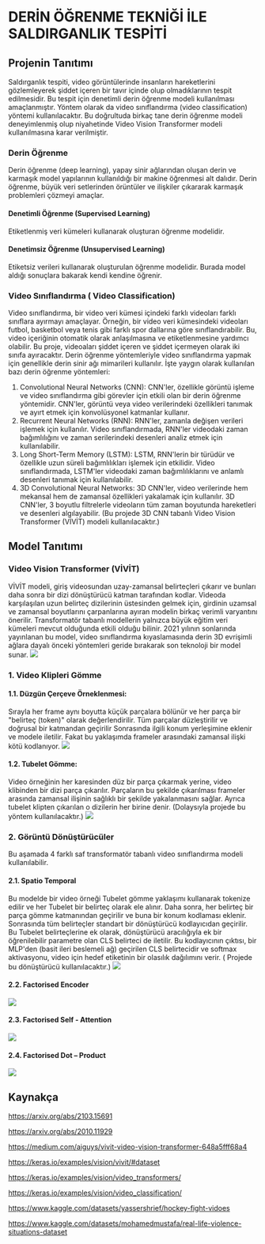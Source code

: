 # DERİN ÖĞRENME TEKNİĞİ İLE SALDIRGANLIK TESPİTİ
## Projenin Tanıtımı
Saldırganlık tespiti, video görüntülerinde insanların hareketlerini gözlemleyerek şiddet içeren bir 
tavır içinde olup olmadıklarının tespit edilmesidir. Bu tespit için denetimli derin öğrenme modeli 
kullanılması amaçlanmıştır. Yöntem olarak da video sınıflandırma (video classification) yöntemi 
kullanılacaktır. Bu doğrultuda birkaç tane derin öğrenme modeli deneyimlenmiş olup niyahetinde 
Video Vision Transformer modeli kullanılmasına karar verilmiştir. 
### Derin Öğrenme
Derin öğrenme (deep learning), yapay sinir ağlarından oluşan derin ve karmaşık model yapılarının 
kullanıldığı bir makine öğrenmesi alt dalıdır. Derin öğrenme, büyük veri setlerinden örüntüler ve 
ilişkiler çıkararak karmaşık problemleri çözmeyi amaçlar.
#### Denetimli Öğrenme (Supervised Learning)
Etiketlenmiş veri kümeleri kullanarak oluşturan öğrenme modelidir.
#### Denetimsiz Öğrenme (Unsupervised Learning)
Etiketsiz verileri kullanarak oluşturulan öğrenme modelidir. Burada model aldığı sonuçlara bakarak 
kendi kendine öğrenir.
### Video Sınıflandırma ( Video Classification)
Video sınıflandırma, bir video veri kümesi içindeki farklı videoları farklı sınıflara ayırmayı 
amaçlayar. Örneğin, bir video veri kümesindeki videoları futbol, basketbol veya tenis gibi farklı 
spor dallarına göre sınıflandırabilir. Bu, video içeriğinin otomatik olarak anlaşılmasına ve 
etiketlenmesine yardımcı olabilir. Bu proje, videoaları şiddet içeren ve şiddet içermeyen olarak iki 
sınıfa ayıracaktır.
Derin öğrenme yöntemleriyle video sınıflandırma yapmak için genellikle derin sinir ağı mimarileri 
kullanılır. İşte yaygın olarak kullanılan bazı derin öğrenme yöntemleri:
1. Convolutional Neural Networks (CNN): CNN'ler, özellikle görüntü işleme ve video 
sınıflandırma gibi görevler için etkili olan bir derin öğrenme yöntemidir. CNN'ler, görüntü 
veya video verilerindeki özellikleri tanımak ve ayırt etmek için konvolüsyonel katmanlar 
kullanır.
2. Recurrent Neural Networks (RNN): RNN'ler, zamanla değişen verileri işlemek için kullanılır. 
Video sınıflandırmada, RNN'ler videodaki zaman bağımlılığını ve zaman serilerindeki 
desenleri analiz etmek için kullanılabilir.
3. Long Short-Term Memory (LSTM): LSTM, RNN'lerin bir türüdür ve özellikle uzun süreli 
bağımlılıkları işlemek için etkilidir. Video sınıflandırmada, LSTM'ler videodaki zaman 
bağımlılıklarını ve anlamlı desenleri tanımak için kullanılabilir.
4. 3D Convolutional Neural Networks: 3D CNN'ler, video verilerinde hem mekansal hem de 
zamansal özellikleri yakalamak için kullanılır. 3D CNN'ler, 3 boyutlu filtrelerle videoların 
tüm zaman boyutunda hareketleri ve desenleri algılayabilir. (Bu projede 3D CNN tabanlı 
Video Vision Transformer (VİVİT) modeli kullanılacaktır.)
## Model Tanıtımı
### Video Vision Transformer (VİVİT)
VİVİT modeli, giriş videosundan uzay-zamansal belirteçleri çıkarır ve bunları daha sonra bir dizi 
dönüştürücü katman tarafından kodlar. Videoda karşılaşılan uzun belirteç dizilerinin üstesinden 
gelmek için, girdinin uzamsal ve zamansal boyutlarını çarpanlarına ayıran modelin birkaç verimli 
varyantını önerilir. Transformatör tabanlı modellerin yalnızca büyük eğitim veri kümeleri mevcut 
olduğunda etkili olduğu bilinir. 2021 yılının sonlarında yayınlanan bu model, video sınıflandırma 
kıyaslamasında derin 3D evrişimli ağlara dayalı önceki yöntemleri geride bırakarak son teknoloji bir 
model sunar.
![](images/vivit.png)
### 1. Video Klipleri Gömme
#### 1.1. Düzgün Çerçeve Örneklenmesi:
Sırayla her frame aynı boyutta küçük parçalara bölünür ve her parça bir "belirteç (token)" 
olarak değerlendirilir. Tüm parçalar düzleştirilir ve doğrusal bir katmandan geçirilir 
Sonrasında ilgili konum yerleşimine eklenir ve modele iletilir. Fakat bu yaklaşımda 
frameler arasındaki zamansal ilişki kötü kodlanıyor.
![](images/normal.jpg)
#### 1.2. Tubelet Gömme:
Video örneğinin her karesinden düz bir parça çıkarmak yerine, video klibinden bir dizi 
parça çıkarılır. Parçaların bu şekilde çıkarılması frameler arasında zamansal ilişinin sağlıklı 
bir şekilde yakalanmasını sağlar. Ayrıca tubelet klipten çıkarılan o dizilerin her birine denir. 
(Dolaysıyla projede bu yöntem kullanılacaktır.)
![](images/tubelet.jpg)
### 2. Görüntü Dönüştürücüler
Bu aşamada 4 farklı saf transformatör tabanlı video sınıflandırma modeli kullanılabilir.
#### 2.1. Spatio Temporal
Bu modelde bir video örneği Tubelet gömme yaklaşımı kullanarak tokenize edilir ve her 
Tubelet bir belirteç olarak ele alınır. Daha sonra, her belirteç bir parça gömme 
katmanından geçirilir ve buna bir konum kodlaması eklenir. Sonrasında tüm belirteçler
standart bir dönüştürücü kodlayıcıdan geçirilir. Bu Tubelet belirteçlerine ek olarak, 
dönüştürücü aracılığıyla ek bir öğrenilebilir parametre olan CLS belirteci de iletilir. Bu 
kodlayıcının çıktısı, bir MLP'den (basit ileri beslemeli ağ) geçirilen CLS belirtecidir ve 
softmax aktivasyonu, video için hedef etiketinin bir olasılık dağılımını verir. ( Projede bu 
dönüştürücü kullanılacaktır.)
![](images/spatio.jpg)
#### 2.2. Factorised Encoder
![](images/factorised.jpg)
#### 2.3. Factorised Self - Attention
![](images/fac_attention.jpg)
#### 2.4. Factorised Dot – Product
![](images/dot_product.jpg)

## Kaynakça
https://arxiv.org/abs/2103.15691

https://arxiv.org/abs/2010.11929

https://medium.com/aiguys/vivit-video-vision-transformer-648a5fff68a4

https://keras.io/examples/vision/vivit/#dataset

https://keras.io/examples/vision/video_transformers/

https://keras.io/examples/vision/video_classification/

https://www.kaggle.com/datasets/yassershrief/hockey-fight-vidoes

https://www.kaggle.com/datasets/mohamedmustafa/real-life-violence-situations-dataset







